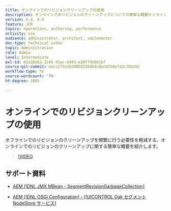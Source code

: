 ```yaml
---
title: オンラインでのリビジョンクリーンアップの使用
description: オンラインでのリビジョンのクリーンアップについての簡単な概要オンラインでのリビジョンのクリーンアップは、オフラインでのリビジョンのクリーンアップが頻繁に必要になるのを緩和します。
version: 6.4, 6.5
feature: JCR
topics: operations, authoring, performance
activity: use
audience: administrator, architect, implementer
doc-type: technical video
topic: Administration
role: Admin
level: Intermediate
exl-id: 62a36ab1-3245-43ac-b943-e28ff95661bf
source-git-commit: eecc275e38390b9330464c8ac0750efa2c702c82
workflow-type: ht
source-wordcount: '74'
ht-degree: 100%

---
```


# オンラインでのリビジョンクリーンアップの使用

オフラインでのリビジョンのクリーンアップを頻繁に行う必要性を軽減する、オンラインでのリビジョンのクリーンアップに関する簡単な概要を紹介します。

>[!VIDEO](https://video.tv.adobe.com/v/17004?quality=12&learn=on)

## サポート資料

* [AEM [!DNL JMX MBean - SegmentRevisionGarbageCollection]](http://localhost:4502/system/console/jmx/org.apache.jackrabbit.oak%3Aname%3DSegment+node+store+revision+garbage+collection%2Ctype%3DSegmentRevisionGarbageCollection)

* [AEM [!DNL OSGi Configuration]  - [!UICONTROL Oak セグメント NodeStore サービス]](http://localhost:4502/system/console/configMgr/org.apache.jackrabbit.oak.segment.SegmentNodeStoreService)
